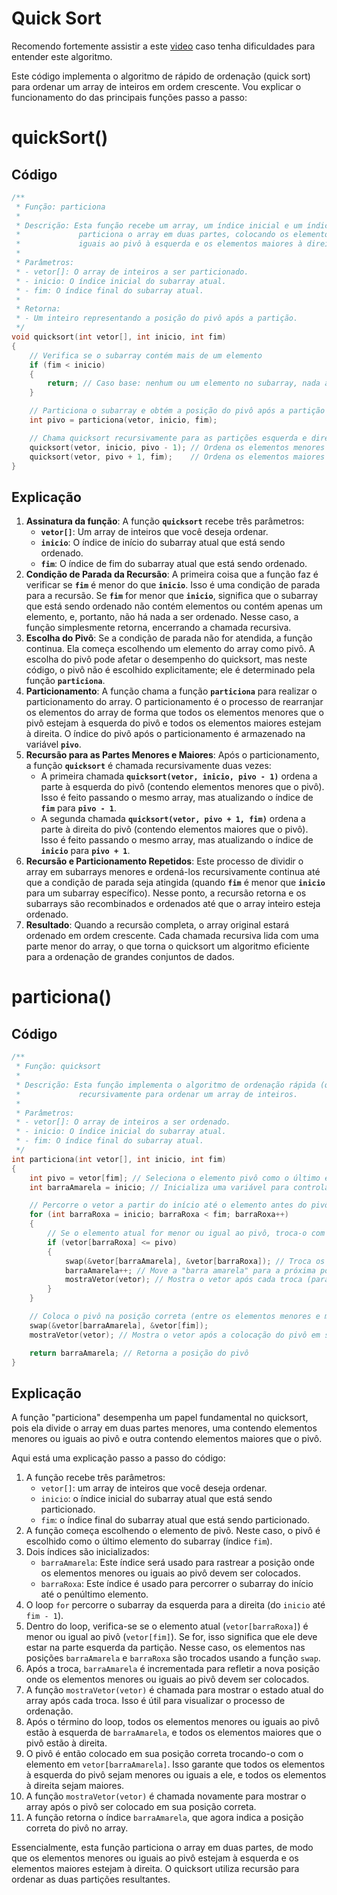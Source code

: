 # Quick Sort

Recomendo fortemente assistir a este [video](https://www.youtube.com/watch?v=wx5juM9bbFo) caso tenha dificuldades para entender este algoritmo.

Este código implementa o algoritmo de rápido de ordenação (quick sort) para ordenar um array de inteiros em ordem crescente. Vou explicar o funcionamento do das principais funções passo a passo:

# quickSort()

## Código

```c
/**
 * Função: particiona
 *
 * Descrição: Esta função recebe um array, um índice inicial e um índice final e
 *             particiona o array em duas partes, colocando os elementos menores ou
 *             iguais ao pivô à esquerda e os elementos maiores à direita.
 *
 * Parâmetros:
 * - vetor[]: O array de inteiros a ser particionado.
 * - inicio: O índice inicial do subarray atual.
 * - fim: O índice final do subarray atual.
 *
 * Retorna:
 * - Um inteiro representando a posição do pivô após a partição.
 */
void quicksort(int vetor[], int inicio, int fim)
{
    // Verifica se o subarray contém mais de um elemento
    if (fim < inicio)
    {
        return; // Caso base: nenhum ou um elemento no subarray, nada a ser ordenado.
    }

    // Particiona o subarray e obtém a posição do pivô após a partição
    int pivo = particiona(vetor, inicio, fim);

    // Chama quicksort recursivamente para as partições esquerda e direita do pivô
    quicksort(vetor, inicio, pivo - 1); // Ordena os elementos menores que o pivô à esquerda
    quicksort(vetor, pivo + 1, fim);    // Ordena os elementos maiores que o pivô à direita
}
```

## Explicação

1. **Assinatura da função**: A função **`quicksort`** recebe três parâmetros:
    - **`vetor[]`**: Um array de inteiros que você deseja ordenar.
    - **`inicio`**: O índice de início do subarray atual que está sendo ordenado.
    - **`fim`**: O índice de fim do subarray atual que está sendo ordenado.
2. **Condição de Parada da Recursão**: A primeira coisa que a função faz é verificar se **`fim`** é menor do que **`inicio`**. Isso é uma condição de parada para a recursão. Se **`fim`** for menor que **`inicio`**, significa que o subarray que está sendo ordenado não contém elementos ou contém apenas um elemento, e, portanto, não há nada a ser ordenado. Nesse caso, a função simplesmente retorna, encerrando a chamada recursiva.
3. **Escolha do Pivô**: Se a condição de parada não for atendida, a função continua. Ela começa escolhendo um elemento do array como pivô. A escolha do pivô pode afetar o desempenho do quicksort, mas neste código, o pivô não é escolhido explicitamente; ele é determinado pela função **`particiona`**.
4. **Particionamento**: A função chama a função **`particiona`** para realizar o particionamento do array. O particionamento é o processo de rearranjar os elementos do array de forma que todos os elementos menores que o pivô estejam à esquerda do pivô e todos os elementos maiores estejam à direita. O índice do pivô após o particionamento é armazenado na variável **`pivo`**.
5. **Recursão para as Partes Menores e Maiores**: Após o particionamento, a função **`quicksort`** é chamada recursivamente duas vezes:
    - A primeira chamada **`quicksort(vetor, inicio, pivo - 1)`** ordena a parte à esquerda do pivô (contendo elementos menores que o pivô). Isso é feito passando o mesmo array, mas atualizando o índice de **`fim`** para **`pivo - 1`**.
    - A segunda chamada **`quicksort(vetor, pivo + 1, fim)`** ordena a parte à direita do pivô (contendo elementos maiores que o pivô). Isso é feito passando o mesmo array, mas atualizando o índice de **`inicio`** para **`pivo + 1`**.
6. **Recursão e Particionamento Repetidos**: Este processo de dividir o array em subarrays menores e ordená-los recursivamente continua até que a condição de parada seja atingida (quando **`fim`** é menor que **`inicio`** para um subarray específico). Nesse ponto, a recursão retorna e os subarrays são recombinados e ordenados até que o array inteiro esteja ordenado.
7. **Resultado**: Quando a recursão completa, o array original estará ordenado em ordem crescente. Cada chamada recursiva lida com uma parte menor do array, o que torna o quicksort um algoritmo eficiente para a ordenação de grandes conjuntos de dados.

# particiona()

## Código

```c
/**
 * Função: quicksort
 *
 * Descrição: Esta função implementa o algoritmo de ordenação rápida (quicksort)
 *             recursivamente para ordenar um array de inteiros.
 *
 * Parâmetros:
 * - vetor[]: O array de inteiros a ser ordenado.
 * - inicio: O índice inicial do subarray atual.
 * - fim: O índice final do subarray atual.
 */
int particiona(int vetor[], int inicio, int fim)
{
    int pivo = vetor[fim]; // Seleciona o elemento pivô como o último elemento do vetor
    int barraAmarela = inicio; // Inicializa uma variável para controlar a posição dos elementos menores que o pivô

    // Percorre o vetor a partir do início até o elemento antes do pivô (fim-1)
    for (int barraRoxa = inicio; barraRoxa < fim; barraRoxa++)
    {
        // Se o elemento atual for menor ou igual ao pivô, troca-o com o elemento na posição da "barra amarela"
        if (vetor[barraRoxa] <= pivo)
        {
            swap(&vetor[barraAmarela], &vetor[barraRoxa]); // Troca os elementos
            barraAmarela++; // Move a "barra amarela" para a próxima posição
            mostraVetor(vetor); // Mostra o vetor após cada troca (para visualização do processo)
        }
    }

    // Coloca o pivô na posição correta (entre os elementos menores e maiores)
    swap(&vetor[barraAmarela], &vetor[fim]);
    mostraVetor(vetor); // Mostra o vetor após a colocação do pivô em sua posição final

    return barraAmarela; // Retorna a posição do pivô
}
```

## Explicação

A função "particiona" desempenha um papel fundamental no quicksort, pois ela divide o array em duas partes menores, uma contendo elementos menores ou iguais ao pivô e outra contendo elementos maiores que o pivô.

Aqui está uma explicação passo a passo do código:

1. A função recebe três parâmetros:
    - `vetor[]`: um array de inteiros que você deseja ordenar.
    - `inicio`: o índice inicial do subarray atual que está sendo particionado.
    - `fim`: o índice final do subarray atual que está sendo particionado.
2. A função começa escolhendo o elemento de pivô. Neste caso, o pivô é escolhido como o último elemento do subarray (índice `fim`).
3. Dois índices são inicializados:
    - `barraAmarela`: Este índice será usado para rastrear a posição onde os elementos menores ou iguais ao pivô devem ser colocados.
    - `barraRoxa`: Este índice é usado para percorrer o subarray do início até o penúltimo elemento.
4. O loop `for` percorre o subarray da esquerda para a direita (do `inicio` até `fim - 1`).
5. Dentro do loop, verifica-se se o elemento atual (`vetor[barraRoxa]`) é menor ou igual ao pivô (`vetor[fim]`). Se for, isso significa que ele deve estar na parte esquerda da partição. Nesse caso, os elementos nas posições `barraAmarela` e `barraRoxa` são trocados usando a função `swap`.
6. Após a troca, `barraAmarela` é incrementada para refletir a nova posição onde os elementos menores ou iguais ao pivô devem ser colocados.
7. A função `mostraVetor(vetor)` é chamada para mostrar o estado atual do array após cada troca. Isso é útil para visualizar o processo de ordenação.
8. Após o término do loop, todos os elementos menores ou iguais ao pivô estão à esquerda de `barraAmarela`, e todos os elementos maiores que o pivô estão à direita.
9. O pivô é então colocado em sua posição correta trocando-o com o elemento em `vetor[barraAmarela]`. Isso garante que todos os elementos à esquerda do pivô sejam menores ou iguais a ele, e todos os elementos à direita sejam maiores.
10. A função `mostraVetor(vetor)` é chamada novamente para mostrar o array após o pivô ser colocado em sua posição correta.
11. A função retorna o índice `barraAmarela`, que agora indica a posição correta do pivô no array.

Essencialmente, esta função particiona o array em duas partes, de modo que os elementos menores ou iguais ao pivô estejam à esquerda e os elementos maiores estejam à direita. O quicksort utiliza recursão para ordenar as duas partições resultantes.
